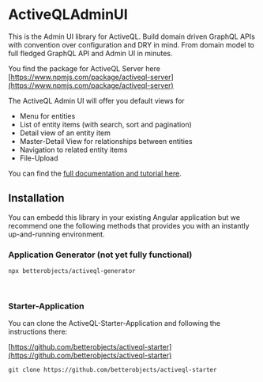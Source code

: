 # ActiveQLAdminUI

This is the Admin UI library for ActiveQL. Build domain driven GraphQL APIs with convention over configuration and DRY in mind. From domain model to full fledged GraphQL API and Admin UI in minutes.

You find the package for ActiveQL Server here [https://www.npmjs.com/package/activeql-server](https://www.npmjs.com/package/activeql-server)

The ActiveQL Admin UI will offer you default views for 

* Menu for entities
* List of entity items (with search, sort and pagination)
* Detail view of an entity item
* Master-Detail View for relationships between entities
* Navigation to related entity items
* File-Upload 


You can find the [full documentation and tutorial here](https://betterobjects.github.io/activeql).


## Installation

You can embedd this library in your existing Angular application but we recommend one the following methods that provides you with an instantly up-and-running environment. 

### Application Generator (not yet fully functional)

```
npx betterobjects/activeql-generator
```

<br>

### Starter-Application 

You can clone the ActiveQL-Starter-Application and following the instructions there:

[https://github.com/betterobjects/activeql-starter](https://github.com/betterobjects/activeql-starter)

```
git clone https://github.com/betterobjects/activeql-starter
```

